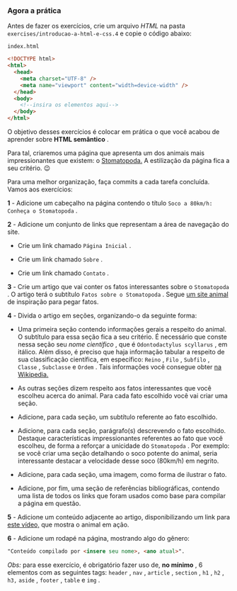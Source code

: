 ### Agora a prática

Antes de fazer os exercícios, crie um arquivo  _HTML_ na pasta  `exercises/introducao-a-html-e-css.4`  e copie o código abaixo:

`index.html`

```html
<!DOCTYPE html>
<html>
  <head>
    <meta charset="UTF-8" />
    <meta name="viewport" content="width=device-width" />
  </head>
  <body>
    <!--insira os elementos aqui-->
  </body>
</html>
```

O objetivo desses exercícios é colocar em prática o que você acabou de aprender sobre  **HTML semântico** .

Para tal, criaremos uma página que apresenta um dos animais mais impressionantes que existem: o  [Stomatopoda.](https://www.nationalgeographic.com/science/phenomena/2014/07/03/natures-most-amazing-eyes-just-got-a-bit-weirder/) A estilização da página fica a seu critério. 😉

Para uma melhor organização, faça commits a cada tarefa concluída. Vamos aos exercícios:

**1** - Adicione um cabeçalho na página contendo o título  `Soco a 80km/h: Conheça o Stomatopoda`  .

**2** - Adicione um conjunto de links que representam a área de navegação do site.

-   Crie um link chamado  `Página Inicial`  .
    
-   Crie um link chamado  `Sobre`  .
    
-   Crie um link chamado  `Contato`  .
    

**3** - Crie um artigo que vai conter os fatos interessantes sobre o  `Stomatopoda`  . O artigo terá o subtítulo  `Fatos sobre o Stomatopoda`  . Segue  [um site animal](https://theoatmeal.com/comics/mantis_shrimp) de inspiração para pegar fatos.

**4** - Divida o artigo em seções, organizando-o da seguinte forma:

-   Uma primeira seção contendo informações gerais a respeito do animal. O subtítulo para essa seção fica a seu critério. É necessário que conste nessa seção seu  _nome científico_ , que é  `Odontodactylus scyllarus`  , em itálico. Além disso, é preciso que haja informação tabular a respeito de sua classificação científica, em específico:  `Reino`  ,  `Filo`  ,  `Subfilo`  ,  `Classe`  ,  `Subclasse`  e  `Ordem`  . Tais informações você consegue obter  [na Wikipedia.](https://pt.wikipedia.org/wiki/Stomatopoda)
    
-   As outras seções dizem respeito aos fatos interessantes que você escolheu acerca do animal. Para cada fato escolhido você vai criar uma seção.
    
-   Adicione, para cada seção, um subtítulo referente ao fato escolhido.
    
-   Adicione, para cada seção, parágrafo(s) descrevendo o fato escolhido. Destaque características impressionantes referentes ao fato que você escolheu, de forma a reforçar a unicidade do  `Stomatopoda`  . Por exemplo: se você criar uma seção detalhando o soco potente do animal, seria interessante destacar a velocidade desse soco (80km/h) em negrito.
    
-   Adicione, para cada seção, uma imagem, como forma de ilustrar o fato.
    
-   Adicione, por fim, uma seção de referências bibliográficas, contendo uma lista de todos os links que foram usados como base para compilar a página em questão.
    

**5** - Adicione um conteúdo adjacente ao artigo, disponibilizando um link para  [este vídeo,](https://www.youtube.com/watch?v=E0Li1k5hGBE) que mostra o animal em ação.

**6** - Adicione um rodapé na página, mostrando algo do gênero:


```html
"Conteúdo compilado por <insere seu nome>, <ano atual>".
```

_Obs:_ para esse exercício, é obrigatório fazer uso de,  **no mínimo** , 6 elementos com as seguintes tags:  `header`  ,  `nav`  ,  `article`  ,  `section`  ,  `h1`  ,  `h2`  ,  `h3,`  `aside`  ,  `footer`  ,  `table`  e  `img`  .
